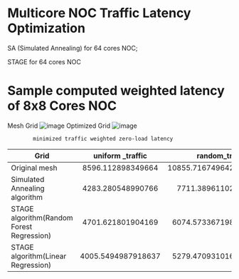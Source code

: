 # Multicore NOC Traffic Latency Optimization
SA (Simulated Annealing) for 64 cores NOC;

STAGE for 64 cores NOC


# Sample computed weighted latency of 8x8 Cores NOC
Mesh Grid
![image](https://user-images.githubusercontent.com/50343656/124329998-c8a0a980-db49-11eb-8201-be2d996cd7b5.png)
Optimized Grid
![image](https://user-images.githubusercontent.com/50343656/124330020-d5bd9880-db49-11eb-81eb-4ee938899bb7.png)

            minimized traffic weighted zero-load latency

| Grid       | uniform _traffic           | random_traffic  |complement _traffic|
| ------------- |:-------------:| -----:|-----:|
| Original mesh      | 8596.112898349664 | 10855.716749642652 |2513.2339481947247|
| Simulated Annealing algorithm      | 4283.280548990766     | 7711.38961102337 |1151.425702472076|
| STAGE algorithm(Random Forest Regression)  |4701.621801904169         | 6074.573367198096 |1223.1736422085202|
| STAGE algorithm(Linear Regression)  | 4005.5494987918637    |5279.470931016056 |1063.157618546288|

